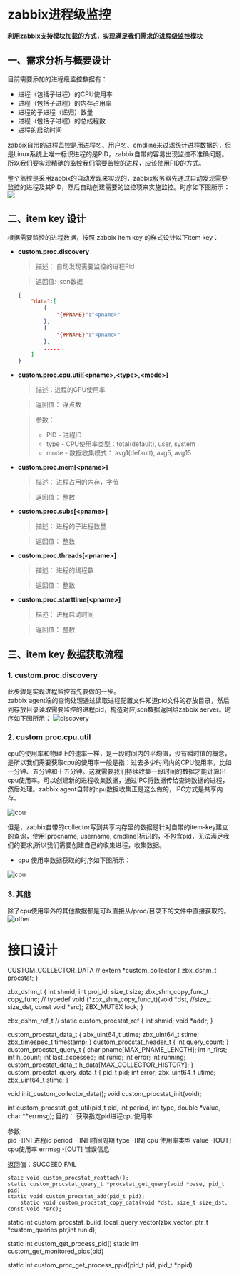 # **zabbix进程级监控**
**利用zabbix支持模块加载的方式，实现满足我们需求的进程级监控模块**  
## **一、需求分析与概要设计**
目前需要添加的进程级监控数据有：   
* 进程（包括子进程）的CPU使用率
* 进程（包括子进程）的内存占用率
* 进程的子进程（递归）数量
* 进程（包括子进程）的总线程数
* 进程的启动时间

zabbix自带的进程监控是用进程名、用户名、cmdline来过滤统计进程数据的，但是Linux系统上唯一标识进程的是PID，zabbix自带的容易出现监控不准确问题。所以我们要实现精确的监控我们需要监控的进程，应该使用PID的方式。

整个监控是采用zabbix的自动发现来实现的，zabbix服务器先通过自动发现需要监控的进程及其PID，然后自动创建需要的监控项来实施监控。时序如下图所示：  
![](C:/Users/yl1576/Desktop/%E6%88%AA%E5%9B%BE/pid.png)

## **二、item key 设计**
根据需要监控的进程数据，按照 zabbix item key 的样式设计以下item key：

* **custom.proc.discovery**
    > 描述：
    自动发现需要监控的进程Pid

    > 返回值:  json数据

    ```json
    {
        "data":[
            {
                "{#PNAME}":"<pname>"
            },
            {
                "{#PNAME}":"<pname>"
            },
            .....
        ]
    }
    ```

* **custom.proc.cpu.util[<pname\>,<type\>,<mode\>]**
    > 描述：进程的CPU使用率

    > 返回值： 浮点数

    > 参数：  
    >   * PID - 进程ID
    >   * type - CPU使用率类型：total(default), user, system
    >   * mode - 数据收集模式： avg1(default), avg5, avg15

* **custom.proc.mem[<pname\>]**
    > 描述： 进程占用的内存，字节

    > 返回值： 整数

* **custom.proc.subs[<pname\>]**
    > 描述： 进程的子进程数量

    > 返回值： 整数

* **custom.proc.threads[<pname\>]**
    > 描述： 进程的线程数

    > 返回值： 整数

* **custom.proc.starttime[<pname\>]**
    > 描述： 进程启动时间

    > 返回值： 整数

## **三、item key 数据获取流程**
### **1. custom.proc.discovery**
此步骤是实现进程监控首先要做的一步。  
zabbix agent端的查询处理通过读取进程配置文件知道pid文件的存放目录，然后到存放目录读取需要监控的进程pid，构造对应json数据返回给zabbix server。时序如下图所示：
![discovery](C:/Users/yl1576/Desktop/%E6%88%AA%E5%9B%BE/discovery.png)  

### **2. custom.proc.cpu.util**
cpu的使用率和物理上的速率一样，是一段时间内的平均值，没有瞬时值的概念，是所以我们需要获取cpu的使用率一般是指：过去多少时间内的CPU使用率，比如一分钟、五分钟和十五分钟。这就需要我们持续收集一段时间的数据才能计算出cpu使用率。可以创建新的进程收集数据，通过IPC将数据传给查询数据的进程，然后处理。zabbix agent自带的cpu数据收集正是这么做的，IPC方式是共享内存。  

![cpu](C:/Users/yl1576/Desktop/%E6%88%AA%E5%9B%BE/cpu_active.png)  

但是，zabbix自带的collector写到共享内存里的数据是针对自带的item-key建立的查询，使用[procname, username, cmdline]标识的，不包含pid，无法满足我们的要求,所以我们需要创建自己的收集进程，收集数据。

* cpu 使用率数据获取的时序如下图所示：

![cpu](C:/Users/yl1576/Desktop/%E6%88%AA%E5%9B%BE/cpu.png)  


### **3. 其他**
除了cpu使用率外的其他数据都是可以直接从/proc/<PID>目录下的文件中直接获取的。
![other](C:/Users/yl1576/Desktop/%E6%88%AA%E5%9B%BE/other.png)


# **接口设计**

CUSTOM_COLLECTOR_DATA   //  extern *custom_collector
{
    zbx_dshm_t  procstat;
}

zbx_dshm_t
{
    int shmid;
    int proj_id;
    size_t size;
    zbx_shm_copy_func_t copy_func; // typedef void (*zbx_shm_copy_func_t)(void *dst,
                                    //size_t size_dst, const void *src);
    ZBX_MUTEX lock;
}

zbx_dshm_ref_t      // static custom_procstat_ref
{
    int shmid;
    void *addr;
}

custom_procstat_data_t
{
    zbx_uint64_t utime;
    zbx_uint64_t stime;
    zbx_timespec_t timestamp;
}
custom_procstat_header_t
{
    int query_count;
}
custom_procstat_query_t
{
    char pname[MAX_PNAME_LENGTH];
    int h_first;
    int h_count;
    int last_accessed;
    int runid;
    int error;
    int running;
    custom_procstat_data_t h_data[MAX_COLLECTOR_HISTORY];
}
custom_procstat_query_data_t
{
    pid_t pid;
    int error;
    zbx_uint64_t utime;
    zbx_uint64_t stime;
}

void init_custom_collector_data();
void custom_procstat_init(void);


int custom_procstat_get_util(pid_t pid, int period, int type,
                                double *value, char **errmsg);
目的： 获取指定pid进程cpu使用率

参数:       
            pid         -[IN] 进程id
            period      -[IN] 时间周期
            type        -[IN] cpu 使用率类型
            value       -[OUT] cpu使用率
            errmsg      -[OUT] 错误信息

返回值：SUCCEED
        FAIL

    staic void custom_procstat_reattach();
    static custom_procstat_query_t *procstat_get_query(void *base, pid_t pid)
    static void custom_procstat_add(pid_t pid);
        static void custom_procstat_copy_data(void *dst, size_t size_dst, const void *src);



static int custom_procstat_build_local_query_vector(zbx_vector_ptr_t *custom_queries ptr,int runid);

static int custom_get_process_pid()
static int custom_get_monitored_pids(pid)

static int custom_proc_get_process_ppid(pid_t pid, pid_t *ppid)


